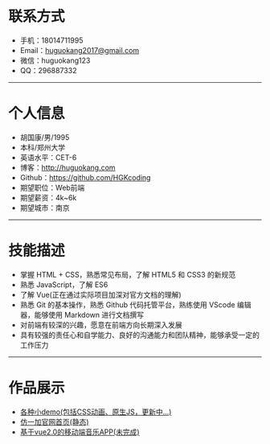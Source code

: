 # 联系方式
* 手机：18014711995  
* Email：huguokang2017@gmail.com  
* 微信：huguokang123  
* QQ：296887332

---

# 个人信息
* 胡国康/男/1995
* 本科/郑州大学
* 英语水平：CET-6
* 博客：http://huguokang.com
* Github：https://github.com/HGKcoding
* 期望职位：Web前端
* 期望薪资：4k~6k
* 期望城市：南京

---

# 技能描述
* 掌握 HTML + CSS，熟悉常见布局，了解 HTML5 和 CSS3 的新规范
* 熟悉 JavaScript，了解 ES6 
* 了解 Vue(正在通过实际项目加深对官方文档的理解)
* 熟悉 Git 的基本操作，熟悉 Github 代码托管平台，熟练使用 VScode 编辑器，能够使用 Markdown 进行文档撰写
* 对前端有较深的兴趣，愿意在前端方向长期深入发展
* 具有较强的责任心和自学能力、良好的沟通能力和团队精神，能够承受一定的工作压力

---

# 作品展示
* [各种小demo(包括CSS动画、原生JS，更新中...)](https://github.com/HGKcoding/demo)
* [仿一加官网首页(静态)](http://huguokang.com/oneplus/)
* [基于vue2.0的移动端音乐APP(未完成)](https://github.com/HGKcoding/vue-music)
